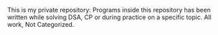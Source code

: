 This is my private repository: Programs inside this repository has been written while solving DSA, CP or during practice on a specific topic. All work, Not Categorized.
